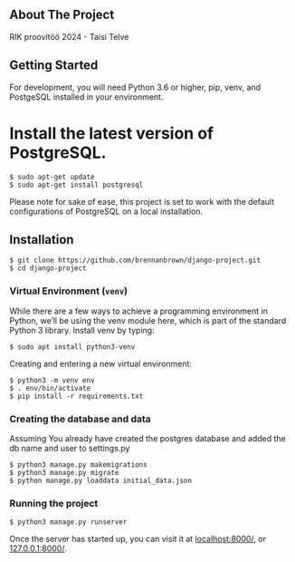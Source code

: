 <!-- ABOUT THE PROJECT -->
## About The Project

RIK proovitöö 2024 - Taisi Telve

<!-- GETTING STARTED -->
## Getting Started

For development, you will need Python 3.6 or higher, pip, venv, and PostgeSQL installed in your environment.


# Install the latest version of PostgreSQL.
    $ sudo apt-get update
    $ sudo apt-get install postgresql

Please note for sake of ease, this project is set to work with the default configurations of PostgreSQL on a local installation.


## Installation

    $ git clone https://github.com/brennanbrown/django-project.git
    $ cd django-project

### Virtual Environment (`venv`)

While there are a few ways to achieve a programming environment in Python, we’ll be using the venv module here, which is part of the standard Python 3 library. Install venv by typing:

    $ sudo apt install python3-venv

Creating and entering a new virtual environment:

    $ python3 -m venv env
    $ . env/bin/activate
    $ pip install -r requirements.txt

### Creating the database and data

Assuming You already have created the postgres database and added the db name and user to settings.py

    $ python3 manage.py makemigrations
    $ python3 manage.py migrate
    $ python manage.py loaddata initial_data.json

### Running the project

    $ python3 manage.py runserver

Once the server has started up, you can visit it at [localhost:8000/](localhost:8000/), or [127.0.0.1:8000/](127.0.0.1:8000/).